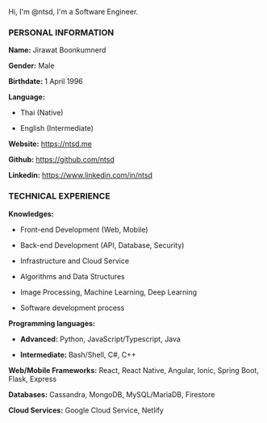 Hi, I'm @ntsd, I'm a Software Engineer.

### PERSONAL INFORMATION

**Name:**  Jirawat Boonkumnerd

**Gender:** Male

**Birthdate:** 1 April 1996

**Language:**

- Thai (Native)

- English (Intermediate)

**Website:** <https://ntsd.me>

**Github:** <https://github.com/ntsd>

**Linkedin:** <https://www.linkedin.com/in/ntsd>

### TECHNICAL EXPERIENCE

**Knowledges:**

- Front-end Development (Web, Mobile)

- Back-end Development (API, Database, Security)

- Infrastructure and Cloud Service

- Algorithms and Data Structures

- Image Processing, Machine Learning, Deep Learning

- Software development process

**Programming languages:**

- **Advanced:** Python, JavaScript/Typescript, Java

- **Intermediate:** Bash/Shell, C#, C++

**Web/Mobile Frameworks:**  React, React Native, Angular, Ionic, Spring Boot, Flask, Express

**Databases:**  Cassandra, MongoDB, MySQL/MariaDB, Firestore

**Cloud Services:** Google Cloud Service, Netlify

